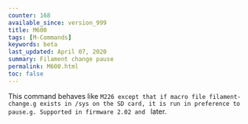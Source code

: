 ```yaml
---
counter: 168
available_since: version_999
title: M600
tags: [M-Commands] 
keywords: beta 
last_updated: April 07, 2020 
summary: Filament change pause 
permalink: M600.html
toc: false 
---
```



This command behaves like ` M226 except that if macro file filament-change.g exists in /sys on the SD card, it is run in preference to pause.g. Supported in firmware 2.02 and  ` later.

